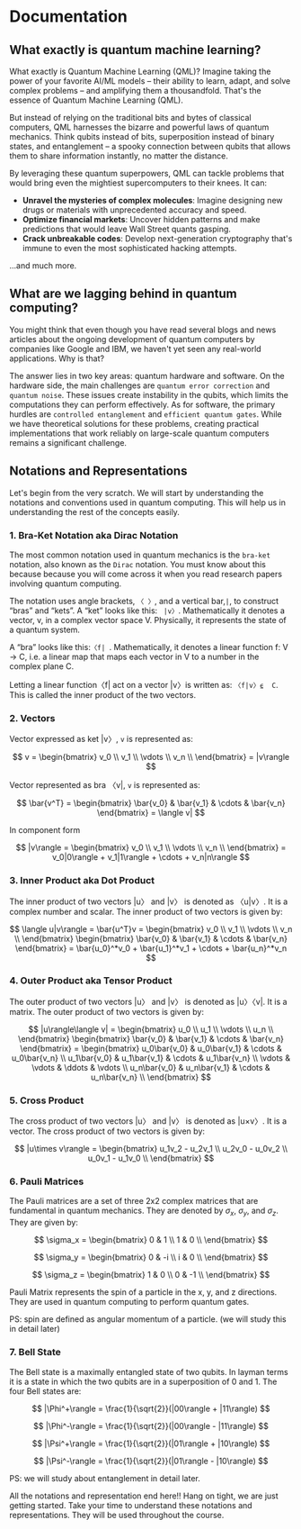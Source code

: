 # Documentation

## What exactly is quantum machine learning?

What exactly is Quantum Machine Learning (QML)?
Imagine taking the power of your favorite AI/ML models – their ability to learn, adapt, and solve complex problems – and amplifying them a thousandfold. That's the essence of Quantum Machine Learning (QML).

But instead of relying on the traditional bits and bytes of classical computers, QML harnesses the bizarre and powerful laws of quantum mechanics. Think qubits instead of bits, superposition instead of binary states, and entanglement – a spooky connection between qubits that allows them to share information instantly, no matter the distance.

By leveraging these quantum superpowers, QML can tackle problems that would bring even the mightiest supercomputers to their knees. It can:

- **Unravel the mysteries of complex molecules**: Imagine designing new drugs or materials with unprecedented accuracy and speed.
- **Optimize financial markets**: Uncover hidden patterns and make predictions that would leave Wall Street quants gasping.
- **Crack unbreakable codes**: Develop next-generation cryptography that's immune to even the most sophisticated hacking attempts.

...and much more.

## What are we lagging behind in quantum computing?

You might think that even though you have read several blogs and news articles about the ongoing development of quantum computers by companies like Google and IBM, we haven't yet seen any real-world applications. Why is that?

The answer lies in two key areas: quantum hardware and software. On the hardware side, the main challenges are `quantum error correction` and `quantum noise`. These issues create instability in the qubits, which limits the computations they can perform effectively. As for software, the primary hurdles are `controlled entanglement` and `efficient quantum gates`. While we have theoretical solutions for these problems, creating practical implementations that work reliably on large-scale quantum computers remains a significant challenge.

## Notations and Representations
Let's begin from the very scratch. We will start by understanding the notations and conventions used in quantum computing. This will help us in understanding the rest of the concepts easily.

### 1. Bra-Ket Notation aka Dirac Notation
The most common notation used in quantum mechanics is the `bra-ket` notation, also known as the `Dirac` notation. You must know about this because because you will come across it when you read research papers involving quantum computing.

The notation uses angle brackets, `〈 〉`, and a vertical bar,` | `, to construct “bras” and “kets”. A “ket” looks like this: ` |v〉`. Mathematically it denotes a vector, v, in a complex vector space V. Physically, it represents the state of a quantum system.

A “bra” looks like this:`〈f| `. Mathematically, it denotes a linear function f: V → C, i.e. a linear map that maps each vector in V to a number in the complex plane C.

Letting a linear function〈f| act on a vector |v〉is written as: `〈f|v〉⍷  C`. This is called the inner product of the two vectors.


### 2. Vectors
Vector expressed as ket |v〉, `v` is represented as:

$$
v = \begin{bmatrix}
v_0 \\
v_1 \\
\vdots \\
v_n \\
\end{bmatrix} = |v\rangle
$$

Vector represented as bra 〈v|, `v` is represented as:

$$
\bar{v^T} = \begin{bmatrix}
\bar{v_0} & \bar{v_1} & \cdots & \bar{v_n}
\end{bmatrix} = \langle v|
$$

In component form

$$
|v\rangle = \begin{bmatrix}
v_0 \\
v_1 \\
\vdots \\
v_n \\
\end{bmatrix} = v_0|0\rangle + v_1|1\rangle + \cdots + v_n|n\rangle
$$

### 3. Inner Product aka Dot Product
The inner product of two vectors |u〉 and |v〉 is denoted as 〈u|v〉. It is a complex number and scalar. The inner product of two vectors is given by:

$$
\langle u|v\rangle = \bar{u^T}v =  \begin{bmatrix}
v_0 \\
v_1 \\
\vdots \\
v_n \\
\end{bmatrix}
\begin{bmatrix}
\bar{v_0} & \bar{v_1} & \cdots & \bar{v_n}
\end{bmatrix} = \bar{u_0}^*v_0 + \bar{u_1}^*v_1 + \cdots + \bar{u_n}^*v_n
$$


### 4. Outer Product aka Tensor Product
The outer product of two vectors |u〉 and |v〉 is denoted as |u〉〈v|. It is a matrix. The outer product of two vectors is given by:

$$
|u\rangle\langle v| = \begin{bmatrix}
u_0 \\
u_1 \\
\vdots \\
u_n \\
\end{bmatrix}
\begin{bmatrix}
\bar{v_0} & \bar{v_1} & \cdots & \bar{v_n}
\end{bmatrix} = \begin{bmatrix}
u_0\bar{v_0} & u_0\bar{v_1} & \cdots & u_0\bar{v_n} \\
u_1\bar{v_0} & u_1\bar{v_1} & \cdots & u_1\bar{v_n} \\
\vdots & \vdots & \ddots & \vdots \\
u_n\bar{v_0} & u_n\bar{v_1} & \cdots & u_n\bar{v_n} \\
\end{bmatrix}
$$

### 5. Cross Product
The cross product of two vectors |u〉 and |v〉 is denoted as |u×v〉. It is a vector. The cross product of two vectors is given by:

$$
|u\times v\rangle = \begin{bmatrix}
u_1v_2 - u_2v_1 \\
u_2v_0 - u_0v_2 \\
u_0v_1 - u_1v_0 \\
\end{bmatrix}
$$

### 6. Pauli Matrices
The Pauli matrices are a set of three 2x2 complex matrices that are fundamental in quantum mechanics. They are denoted by $\sigma_x$, $\sigma_y$, and $\sigma_z$. They are given by:

$$
\sigma_x = \begin{bmatrix}
0 & 1 \\
1 & 0 \\
\end{bmatrix}
$$

$$
\sigma_y = \begin{bmatrix}
0 & -i \\
i & 0 \\
\end{bmatrix}
$$

$$
\sigma_z = \begin{bmatrix}
1 & 0 \\
0 & -1 \\
\end{bmatrix}
$$

Pauli Matrix represents the spin of a particle in the x, y, and z directions. They are used in quantum computing to perform quantum gates.

PS: spin are defined as angular momentum of a particle. (we will study this in detail later)

### 7. Bell State
The Bell state is a maximally entangled state of two qubits. In layman terms it is a state in which the two qubits are in a superposition of 0 and 1. The four Bell states are:

$$
|\Phi^+\rangle = \frac{1}{\sqrt{2}}(|00\rangle + |11\rangle)
$$

$$
|\Phi^-\rangle = \frac{1}{\sqrt{2}}(|00\rangle - |11\rangle)
$$

$$
|\Psi^+\rangle = \frac{1}{\sqrt{2}}(|01\rangle + |10\rangle)
$$

$$
|\Psi^-\rangle = \frac{1}{\sqrt{2}}(|01\rangle - |10\rangle)
$$

PS: we will study about entanglement in detail later.

All the notations and representation end here!! Hang on tight, we are just getting started. Take your time to understand these notations and representations. They will be used throughout the course.







